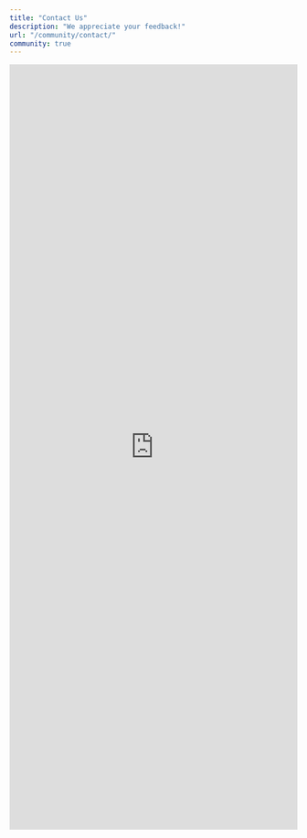 ```yaml
---
title: "Contact Us"
description: "We appreciate your feedback!"
url: "/community/contact/"
community: true
---
```


<script nomodule>if(navigator.userAgent.indexOf('MSIE')!==-1||navigator.appVersion.indexOf('Trident/')>-1){document.write('<div class="alert alert-info">Note: The contact form isn\'t compatible with Internet Explorer. Please open using <a href="microsoft-edge:https://modus.trimble.com/community/contact/" class="ml-1">Microsoft Edge</a>.<\/div>');}</script>

<iframe src="https://docs.google.com/forms/d/e/1FAIpQLSfOt0n8IhbVBjkE80fB1c25SlAdT7SD2uRHtoLUqbJ1eVWy2Q/viewform?embedded=true" width="100%" height="1340" frameborder="0" marginheight="0" marginwidth="0">Loading…</iframe>

<!-- Calendly badge widget begin -->
<link href="https://assets.calendly.com/assets/external/widget.css" rel="stylesheet">
<script src="https://assets.calendly.com/assets/external/widget.js" type="text/javascript" async></script>
<script type="text/javascript">window.onload = function() { Calendly.initBadgeWidget({ url: 'https://calendly.com/modusdds/modus-office-hours', text: 'Schedule time with me', color: '#00a2ff', textColor: '#ffffff', branding: true }); }</script>
<!-- Calendly badge widget end -->
